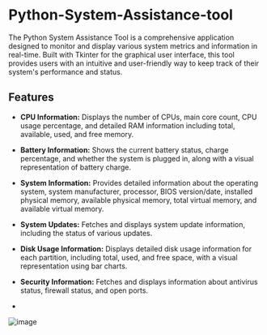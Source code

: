 # Python-System-Assistance-tool
The Python System Assistance Tool is a comprehensive application designed to monitor and display various system metrics and information in real-time. Built with Tkinter for the graphical user interface, this tool provides users with an intuitive and user-friendly way to keep track of their system's performance and status.

## Features

* **CPU Information:** Displays the number of CPUs, main core count, CPU usage percentage, and detailed RAM information including total, available, used, and free memory.
* **Battery Information:** Shows the current battery status, charge percentage, and whether the system is plugged in, along with a visual representation of battery charge.
* **System Information:** Provides detailed information about the operating system, system manufacturer, processor, BIOS version/date, installed physical memory, available physical memory, total virtual memory, and available virtual memory.
* **System Updates:** Fetches and displays system update information, including the status of various updates.
* **Disk Usage Information:** Displays detailed disk usage information for each partition, including total, used, and free space, with a visual representation using bar charts.
* **Security Information:** Fetches and displays information about antivirus status, firewall status, and open ports.

* 
![image](https://github.com/user-attachments/assets/66eab327-e1df-44db-98cb-49cc75946dfa)
